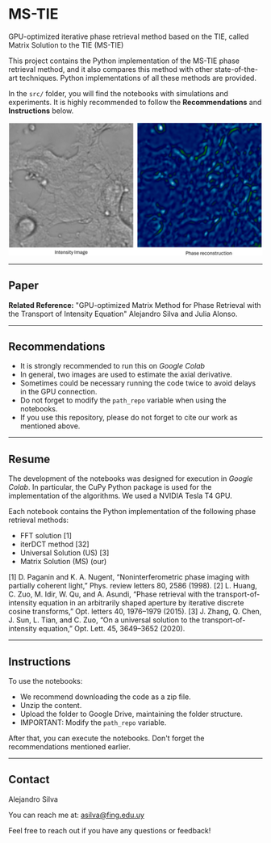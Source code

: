 # MS-TIE
GPU-optimized iterative phase retrieval method based on the TIE, called Matrix Solution to the TIE (MS-TIE)

This project contains the Python implementation of the MS-TIE phase retrieval method, and it also compares this method with other state-of-the-art techniques. Python implementations of all these methods are provided.

In the `src/` folder, you will find the notebooks with simulations and experiments. It is highly recommended to follow the **Recommendations** and **Instructions** below.

![MS-TIE](./data/readme/img.png)


---
## Paper


**Related Reference:** "GPU-optimized Matrix Method for Phase Retrieval with the Transport of Intensity Equation" Alejandro Silva and Julia Alonso.

---
## Recommendations

- It is strongly recommended to run this on *Google Colab*
- In general, two images are used to estimate the axial derivative.
- Sometimes could be necessary running the code twice to avoid delays in the GPU connection.
- Do not forget to modify the `path_repo` variable when using the notebooks.
- If you use this repository, please do not forget to cite our work as mentioned above.

---

## Resume

The development of the notebooks was designed for execution in *Google Colab*. In particular, the CuPy Python package is used for the implementation of the algorithms. We used a  NVIDIA Tesla T4 GPU.

Each notebook contains the Python implementation of the following phase retrieval methods:

  - FFT solution [1]
  - iterDCT method [32]
  - Universal Solution (US)  [3]
  - Matrix Solution (MS) (our)

[1] D. Paganin and K. A. Nugent, “Noninterferometric phase imaging with partially coherent light,” Phys. review letters 80, 2586 (1998).
[2] L. Huang, C. Zuo, M. Idir, W. Qu, and A. Asundi, “Phase retrieval with the transport-of-intensity equation in an arbitrarily shaped aperture by iterative discrete cosine transforms,” Opt. letters 40, 1976–1979 (2015).
[3]  J. Zhang, Q. Chen, J. Sun, L. Tian, and C. Zuo, “On a universal solution to the transport-of-intensity equation,” Opt. Lett. 45, 3649–3652 (2020).

---
## Instructions

To use the notebooks:
- We recommend downloading the code as a zip file.
- Unzip the content.
- Upload the folder to Google Drive, maintaining the folder structure.
- IMPORTANT: Modify the `path_repo` variable.

After that, you can execute the notebooks. Don't forget the recommendations mentioned earlier.



---
## Contact

Alejandro Silva 

You can reach me at: [asilva@fing.edu.uy](mailto:asilva@fing.edu.uy)

Feel free to reach out if you have any questions or feedback!
